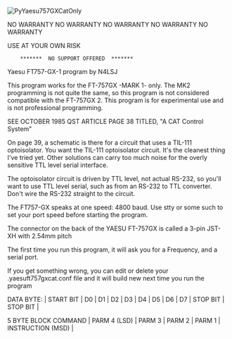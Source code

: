 ![PyYaesu757GXCatOnly](https://user-images.githubusercontent.com/76819904/107883968-2f396980-6ec0-11eb-998e-cba89e6d7e38.png)


NO WARRANTY
NO WARRANTY
NO WARRANTY
NO WARRANTY
NO WARRANTY

USE AT YOUR OWN RISK

        *******  NO SUPPORT OFFERED  *******

Yaesu FT757-GX-1 program by N4LSJ

This program works for the FT-757GX -MARK 1- only.  The MK2 programming
is not quite the same, so this program is not considered compatible
with the FT-757GX 2.   This program is for experimental use and is
not professional programming.

SEE OCTOBER 1985 QST ARTICLE PAGE 38 TITLED, "A CAT Control System"

On page 39, a schematic is there for a circuit that uses a TIL-111
optoisolator.  You want the TIL-111 optoisolator circuit.  It's the
cleanest thing I've tried yet.  Other solutions can carry too much
noise for the overly sensitive TTL level serial interface.

The optoisolator circuit is driven by TTL level, not actual RS-232,
so you'll want to use TTL level serial, such as from an RS-232 to
TTL converter.  Don't wire the RS-232 straight to the circuit.

The FT757-GX speaks at one speed: 4800 baud.  Use stty or some such
to set your port speed before starting the program.

The connector on the back of the YAESU FT-757GX is called a
3-pin JST-XH with 2.54mm pitch

The first time you run this program, it will ask you for 
a Frequency, and a serial port.

If you get something wrong, you can edit or delete your .yaesuft757gxcat.conf
file and it will build new next time you run the program


DATA BYTE:
| START BIT | D0 | D1 | D2 | D3 | D4 | D5 | D6 | D7 | STOP BIT | STOP BIT |

5 BYTE BLOCK COMMAND
| PARM 4 (LSD) | PARM 3 | PARM 2 | PARM 1 | INSTRUCTION (MSD) |


